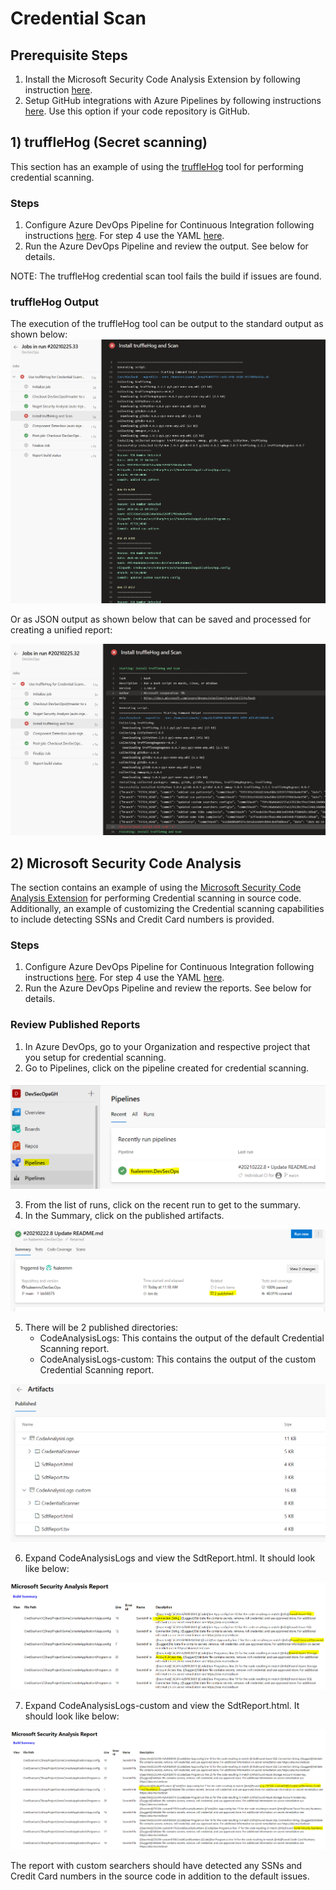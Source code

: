 # Credential Scan

## Prerequisite Steps

1) Install the Microsoft Security Code Analysis Extension by following instruction [here](https://docs.microsoft.com/en-us/azure/security/develop/security-code-analysis-onboard#onboarding-the-microsoft-security-code-analysis-extension).
2) Setup GitHub integrations with Azure Pipelines by following instructions [here](https://www.azuredevopslabs.com/labs/vstsextend/github-azurepipelines/#task-1-installing-azure-pipelines-from-github-marketplace). Use this option if your code repository is GitHub.

## 1) truffleHog (Secret scanning)

This section has an example of using the [truffleHog](https://github.com/dxa4481/truffleHog/tree/dev) tool for performing credential scanning.

### Steps

1) Configure Azure DevOps Pipeline for Continuous Integration following instructions [here](https://www.azuredevopslabs.com/labs/vstsextend/github-azurepipelines/#task-2-configuring-a-continuous-integration-pipeline). For step 4 use the YAML [here](https://github.com/fsaleemm/DevSecOps/blob/main/azure-pipelines-truffleHog.yml).
2) Run the Azure DevOps Pipeline and review the output. See below for details.

NOTE: The truffleHog credential scan tool fails the build if issues are found.

### truffleHog Output

The execution of the truffleHog tool can be output to the standard output as shown below:
![](https://github.com/fsaleemm/DevSecOps/blob/main/CredScan/images/ss6.PNG)

Or as JSON output as shown below that can be saved and processed for creating a unified report:

![](https://github.com/fsaleemm/DevSecOps/blob/main/CredScan/images/ss7.PNG)

## 2) Microsoft Security Code Analysis

The section contains an example of using the [Microsoft Security Code Analysis Extension](https://docs.microsoft.com/en-us/azure/security/develop/security-code-analysis-overview) for performing Credential scanning in source code. Additionally, an example of customizing the Credential scanning capabilities to include detecting SSNs and Credit Card numbers is provided. 

### Steps

1) Configure Azure DevOps Pipeline for Continuous Integration following instructions [here](https://www.azuredevopslabs.com/labs/vstsextend/github-azurepipelines/#task-2-configuring-a-continuous-integration-pipeline). For step 4 use the YAML [here](https://github.com/fsaleemm/DevSecOps/blob/main/azure-pipelines.yml).
2) Run the Azure DevOps Pipeline and review the reports. See below for details.

### Review Published Reports

1) In Azure DevOps, go to your Organization and respective project that you setup for credential scanning.
2) Go to Pipelines, click on the pipeline created for credential scanning.

![](https://github.com/fsaleemm/DevSecOps/blob/main/CredScan/images/ss1.PNG)

3) From the list of runs, click on the recent run to get to the summary.
4) In the Summary, click on the published artifacts.

![](https://github.com/fsaleemm/DevSecOps/blob/main/CredScan/images/ss2.PNG)

5) There will be 2 published directories:
    - CodeAnalysisLogs: This contains the output of the default Credential Scanning report.
    - CodeAnalysisLogs-custom: This contains the output of the custom Credential Scanning report.

![](https://github.com/fsaleemm/DevSecOps/blob/main/CredScan/images/ss3.PNG)

6) Expand CodeAnalysisLogs and view the SdtReport.html. It should look like below:

![](https://github.com/fsaleemm/DevSecOps/blob/main/CredScan/images/ss4.PNG)

7) Expand CodeAnalysisLogs-custom and view the SdtReport.html. It should look like below:

![](https://github.com/fsaleemm/DevSecOps/blob/main/CredScan/images/ss5.PNG)

The report with custom searchers should have detected any SSNs and Credit Card numbers in the source code in addition to the default issues.
